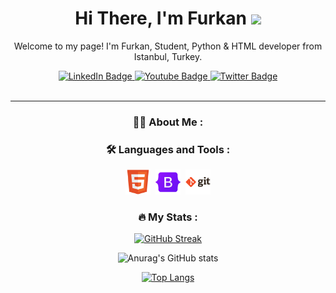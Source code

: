 <div align="center">
  <h1>
  Hi There, I'm Furkan
  <img src="https://media.giphy.com/media/hvRJCLFzcasrR4ia7z/giphy.gif" width="30px"/>
  </h1>
  
  Welcome to my page!
  I'm Furkan, Student, Python & HTML developer from Istanbul, Turkey.

  <div id="badges">
    <a href="https://github.com/yfrkn">
      <img src="https://img.shields.io/badge/LinkedIn-blue?style=for-the-badge&logo=linkedin&logoColor=white" alt="LinkedIn Badge"/>
    </a>
    <a href="https://www.youtube.com/channel/UCkbRXO_iWmgThZJPRt70D1g">
      <img src="https://img.shields.io/badge/YouTube-red?style=for-the-badge&logo=youtube&logoColor=white" alt="Youtube Badge"/>
    </a>
    <a href="https://twitter.com/yfrknk">
      <img src="https://img.shields.io/badge/Twitter-blue?style=for-the-badge&logo=twitter&logoColor=white" alt="Twitter Badge"/>
    </a>
  </div>
  
  <img src="https://komarev.com/ghpvc/?username=yfrkn&style=flat-square&color=blue" alt=""/>
  
  <hr>


### :technologist: About Me :
  
### :hammer_and_wrench: Languages and Tools :
<div>
  <img src="https://github.com/devicons/devicon/blob/master/icons/html5/html5-original.svg" title="HTML5" alt="HTML" width="40" height="40"/>&nbsp;
  <img src="https://github.com/devicons/devicon/blob/master/icons/bootstrap/bootstrap-original.svg" title="BOOTSTRAP" alt="BOOTSTRAP" width="40" height="40"/>&nbsp;
  <img src="https://github.com/devicons/devicon/blob/master/icons/git/git-original-wordmark.svg" title="Git" **alt="Git" width="40" height="40"/>
</div>
  
### :fire: My Stats :

[![GitHub Streak](http://github-readme-streak-stats.herokuapp.com?user=yfrkn&theme=dark)](https://git.io/streak-stats)
  
![Anurag's GitHub stats](https://github-readme-stats.vercel.app/api?username=yfrkn&show_icons=true&theme=codeSTACKr)

[![Top Langs](https://github-readme-stats.vercel.app/api/top-langs/?username=yfrkn&layout=compact&theme=codeSTACKr)](https://github.com/anuraghazra/github-readme-stats)

</div>
  

